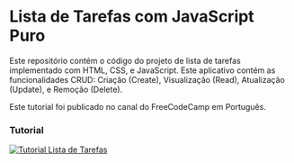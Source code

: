 # Lista de Tarefas com JavaScript Puro

Este repositório contém o código do projeto de lista de tarefas implementado com HTML, CSS, e JavaScript. Este aplicativo contém as funcionalidades CRUD: Criação (Create), Visualização (Read), Atualização (Update), e Remoção (Delete).

Este tutorial foi publicado no canal do FreeCodeCamp em Português.

### Tutorial
[![Tutorial Lista de Tarefas](https://img.youtube.com/vi/1loPW0w2v7w/0.jpg)](https://www.youtube.com/watch?v=1loPW0w2v7w)
